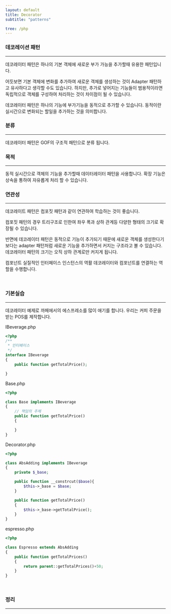 ```yaml
---
layout: default
title: Decorator
subtitle: "patterns"

tree: /php
---
```


### 데코레이션 패턴
---

데코레이터 패턴은 하나의 기본 객체에 새로운 부가 가능을 추가할때 유용한 패턴입니다.

어듯보면 기본 객체에 변화를 추가하여 새로운 객체를 생성하는 것이 Adapter 패턴하고 유사하다고 생각할 수도 있습니다. 하지만, 추가로 넣어지는 기능들이 범용적이라면 독립적으로 객체를 구성하여 처리하는 것이 차이점이 될 수 있습니다.

데코레이터 패턴은 하나의 기능에 부가기능을 동적으로 추가할 수 있습니다. 동적이란 실시간으로 변화되는 할일을 추가하는 것을 의미합니다.


### 분류
---
데코레이터 패턴은 GOF의 구조적 패턴으로 분류 됩니다.

### 목적
---
동적 실시간으로 객체의 기능을 추가할때 데이터레이터 패턴을 사용합니다.
확장 기능은 상속을 통하여 자유롭게 처리 할 수 있습니다.


### 연관성
---
데코레이트 패턴은 컴포짓 패턴과 같이 연관하여 학습하는 것이 좋습니다.

컴포짓 패턴의 경우 트리구조로 인한여 좌우 폭과 상하 관계등 다양한 형태의 크기로 확장될 수 있습니다.

반면에 데코레이터 패턴은 동적으로 기능이 추가되기 때문에 새로운 객체를 생성한다기 보다는 adapter 패턴처럼 새로운 기능을 추가하면서 커지는 구조라고 볼 수 있습니다. 데코레이터 패턴의 크기는 오직 상하 관계로만 커지게 됩니다. 


컴포넌트
실질적인 인터페이스 인스턴스의 역활
데코레이터와 컴포넌트를 연결하는 역할을 수행합니다.


<br>

### 기본실습
---

데코레이터 예제로 까페에서의 에스프레소를 많이 애기를 합니다. 우리는 커피 주문을 받는 POS를 제작합니다.

IBeverage.php
```php
<?php
/**
 * 인터페이스
 */
interface IBeverage
{
    public function getTotalPrice();

}
```

Base.php
```php
<?php

class Base implements IBeverage
{
    // 책임의 주체
    public function getTotalPrice()
    {

    }
}
```

Decorator.php
```php
<?php

class AbsAdding implements IBeverage
{
    private $_base;

    public function __constrcut($base){
        $this->_base = $base;
    }

    public function getTotalPrice()
    {
        $this->_base->getTotalPrice();
    }
}
```

espresso.php
```php
<?php

class Espresso extends AbsAdding
{
    public function getTotalPrices()
    {
        return parent::getTotalPrices()+50;
    }
}
```


<br>

### 정리
---




